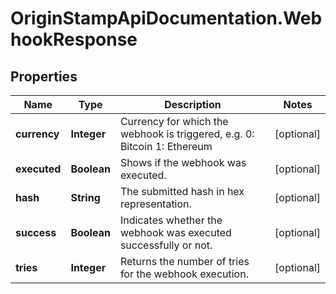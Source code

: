 # OriginStampApiDocumentation.WebhookResponse

## Properties
Name | Type | Description | Notes
------------ | ------------- | ------------- | -------------
**currency** | **Integer** | Currency for which the webhook is triggered, e.g.  0: Bitcoin 1: Ethereum | [optional] 
**executed** | **Boolean** | Shows if the webhook was executed. | [optional] 
**hash** | **String** | The submitted hash in hex representation. | [optional] 
**success** | **Boolean** | Indicates whether the webhook was executed successfully or not. | [optional] 
**tries** | **Integer** | Returns the number of tries for the webhook execution. | [optional] 


